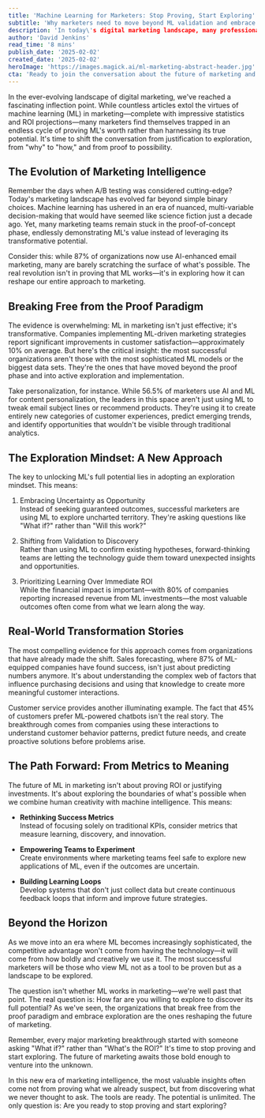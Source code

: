 ```yaml
---
title: 'Machine Learning for Marketers: Stop Proving, Start Exploring'
subtitle: 'Why marketers need to move beyond ML validation and embrace exploration'
description: 'In today\'s digital marketing landscape, many professionals are stuck proving ML\'s worth instead of exploring its potential. This article examines why it\'s time to move beyond validation and embrace an exploratory mindset to unlock the true transformative power of machine learning in marketing.'
author: 'David Jenkins'
read_time: '8 mins'
publish_date: '2025-02-02'
created_date: '2025-02-02'
heroImage: 'https://images.magick.ai/ml-marketing-abstract-header.jpg'
cta: 'Ready to join the conversation about the future of marketing and machine learning? Follow us on LinkedIn for more insights, success stories, and cutting-edge perspectives on marketing transformation.'
---
```


In the ever-evolving landscape of digital marketing, we've reached a fascinating inflection point. While countless articles extol the virtues of machine learning (ML) in marketing—complete with impressive statistics and ROI projections—many marketers find themselves trapped in an endless cycle of proving ML's worth rather than harnessing its true potential. It's time to shift the conversation from justification to exploration, from "why" to "how," and from proof to possibility.

## The Evolution of Marketing Intelligence

Remember the days when A/B testing was considered cutting-edge? Today's marketing landscape has evolved far beyond simple binary choices. Machine learning has ushered in an era of nuanced, multi-variable decision-making that would have seemed like science fiction just a decade ago. Yet, many marketing teams remain stuck in the proof-of-concept phase, endlessly demonstrating ML's value instead of leveraging its transformative potential.

Consider this: while 87% of organizations now use AI-enhanced email marketing, many are barely scratching the surface of what's possible. The real revolution isn't in proving that ML works—it's in exploring how it can reshape our entire approach to marketing.

## Breaking Free from the Proof Paradigm

The evidence is overwhelming: ML in marketing isn't just effective; it's transformative. Companies implementing ML-driven marketing strategies report significant improvements in customer satisfaction—approximately 10% on average. But here's the critical insight: the most successful organizations aren't those with the most sophisticated ML models or the biggest data sets. They're the ones that have moved beyond the proof phase and into active exploration and implementation.

Take personalization, for instance. While 56.5% of marketers use AI and ML for content personalization, the leaders in this space aren't just using ML to tweak email subject lines or recommend products. They're using it to create entirely new categories of customer experiences, predict emerging trends, and identify opportunities that wouldn't be visible through traditional analytics.

## The Exploration Mindset: A New Approach

The key to unlocking ML's full potential lies in adopting an exploration mindset. This means:

1. Embracing Uncertainty as Opportunity  
   Instead of seeking guaranteed outcomes, successful marketers are using ML to explore uncharted territory. They're asking questions like "What if?" rather than "Will this work?"

2. Shifting from Validation to Discovery  
   Rather than using ML to confirm existing hypotheses, forward-thinking teams are letting the technology guide them toward unexpected insights and opportunities.

3. Prioritizing Learning Over Immediate ROI  
   While the financial impact is important—with 80% of companies reporting increased revenue from ML investments—the most valuable outcomes often come from what we learn along the way.

## Real-World Transformation Stories

The most compelling evidence for this approach comes from organizations that have already made the shift. Sales forecasting, where 87% of ML-equipped companies have found success, isn't just about predicting numbers anymore. It's about understanding the complex web of factors that influence purchasing decisions and using that knowledge to create more meaningful customer interactions.

Customer service provides another illuminating example. The fact that 45% of customers prefer ML-powered chatbots isn't the real story. The breakthrough
comes from companies using these interactions to understand customer behavior patterns, predict future needs, and create proactive solutions before problems arise.

## The Path Forward: From Metrics to Meaning

The future of ML in marketing isn't about proving ROI or justifying investments. It's about exploring the boundaries of what's possible when we combine human creativity with machine intelligence. This means:

- **Rethinking Success Metrics**  
  Instead of focusing solely on traditional KPIs, consider metrics that measure learning, discovery, and innovation.

- **Empowering Teams to Experiment**  
  Create environments where marketing teams feel safe to explore new applications of ML, even if the outcomes are uncertain.

- **Building Learning Loops**  
  Develop systems that don't just collect data but create continuous feedback loops that inform and improve future strategies.

## Beyond the Horizon

As we move into an era where ML becomes increasingly sophisticated, the competitive advantage won't come from having the technology—it will come from how boldly and creatively we use it. The most successful marketers will be those who view ML not as a tool to be proven but as a landscape to be explored.

The question isn't whether ML works in marketing—we're well past that point. The real question is: How far are you willing to explore to discover its full potential? As we've seen, the organizations that break free from the proof paradigm and embrace exploration are the ones reshaping the future of marketing.

Remember, every major marketing breakthrough started with someone asking "What if?" rather than "What's the ROI?" It's time to stop proving and start exploring. The future of marketing awaits those bold enough to venture into the unknown.

In this new era of marketing intelligence, the most valuable insights often come not from proving what we already suspect, but from discovering what we never thought to ask. The tools are ready. The potential is unlimited. The only question is: Are you ready to stop proving and start exploring?